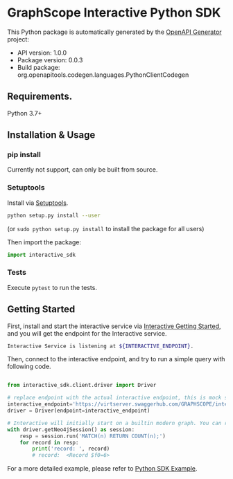 # GraphScope Interactive Python SDK

This Python package is automatically generated by the [OpenAPI Generator](https://openapi-generator.tech) project:

- API version: 1.0.0
- Package version: 0.0.3
- Build package: org.openapitools.codegen.languages.PythonClientCodegen

## Requirements.

Python 3.7+

## Installation & Usage

### pip install

Currently not support, can only be built from source.

### Setuptools

Install via [Setuptools](http://pypi.python.org/pypi/setuptools).

```sh
python setup.py install --user
```
(or `sudo python setup.py install` to install the package for all users)

Then import the package:
```python
import interactive_sdk
```

### Tests

Execute `pytest` to run the tests.

## Getting Started

First, install and start the interactive service via [Interactive Getting Started](https://graphscope.io/docs/flex/interactive/getting_started), and you will get the endpoint for the Interactive service.

```bash
Interactive Service is listening at ${INTERACTIVE_ENDPOINT}.
```

Then, connect to the interactive endpoint, and try to run a simple query with following code.

```python

from interactive_sdk.client.driver import Driver

# replace endpoint with the actual interactive endpoint, this is mock server just for testing.
interactive_endpoint='https://virtserver.swaggerhub.com/GRAPHSCOPE/interactive/1.0.0/'
driver = Driver(endpoint=interactive_endpoint)

# Interactive will initially start on a builtin modern graph. You can run a simple cypher query
with driver.getNeo4jSession() as session:
    resp = session.run('MATCH(n) RETURN COUNT(n);')
    for record in resp:
        print('record: ', record)
        # record:  <Record $f0=6>
```

For a more detailed example, please refer to [Python SDK Example](https://github.com/alibaba/GraphScope/flex/interactive/sdk/examples/python/basic_example.py).



